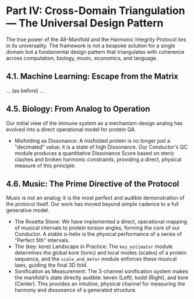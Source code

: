 # Part IV: Cross-Domain Triangulation — The Universal Design Pattern

The true power of the 48-Manifold and the Harmonic Integrity Protocol lies in its universality. The framework is not a bespoke solution for a single domain but a fundamental design pattern that triangulates with coherence across computation, biology, music, economics, and language.

## 4.1. Machine Learning: Escape from the Matrix

... (as before) ...

## 4.5. Biology: From Analog to Operation

Our initial view of the immune system as a mechanism-design analog has evolved into a direct operational model for protein QA.

- Misfolding as Dissonance: A misfolded protein is no longer just a "decimated" value; it is a state of high Dissonance. Our Conductor's QC module produces a quantitative Dissonance Score based on steric clashes and broken harmonic constraints, providing a direct, physical measure of this principle.

## 4.6. Music: The Prime Directive of the Protocol

Music is not an analog; it is the most perfect and audible demonstration of the protocol itself. Our work has moved beyond simple cadence to a full generative model.

- The Rosetta Stone: We have implemented a direct, operational mapping of musical intervals to protein torsion angles, forming the core of our Conductor. A stable α-helix is the physical performance of a series of "Perfect 5th" intervals.
- The (key: kore) Landscape in Practice: The `key_estimator` module determines the global kore (tonic) and local modes (scales) of a protein sequence, and the `scale_and_meter` module enforces these musical laws, guiding the final 3D fold.
- Sonification as Measurement: The 3-channel sonification system makes the manifold's state directly audible: keven (Left), kodd (Right), and kore (Center). This provides an intuitive, physical channel for measuring the harmony and dissonance of a generated structure.
